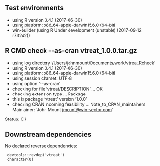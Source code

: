 
## Test environments

* using R version 3.4.1 (2017-06-30)
* using platform: x86_64-apple-darwin15.6.0 (64-bit)
* win-builder (using R Under development (unstable) (2017-09-12 r73242))


## R CMD check --as-cran vtreat_1.0.0.tar.gz

 * using log directory ‘/Users/johnmount/Documents/work/vtreat.Rcheck’
 * using R version 3.4.1 (2017-06-30)
* using platform: x86_64-apple-darwin15.6.0 (64-bit)
* using session charset: UTF-8
* using option ‘--as-cran’
* checking for file ‘vtreat/DESCRIPTION’ ... OK
* checking extension type ... Package
* this is package ‘vtreat’ version ‘1.0.0’
* checking CRAN incoming feasibility ... Note_to_CRAN_maintainers
Maintainer: ‘John Mount <jmount@win-vector.com>’


Status: OK


## Downstream dependencies

No declared reverse dependencies:

     devtools::revdep('vtreat')
     character(0)
